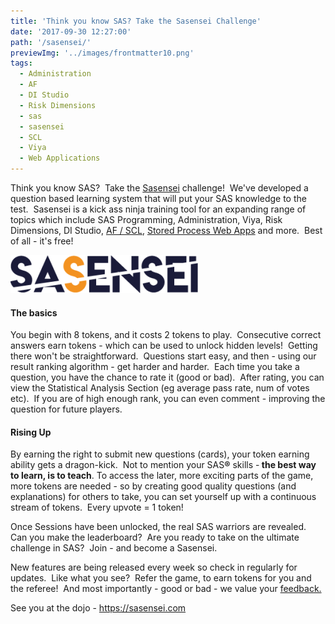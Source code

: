 ```yaml
---
title: 'Think you know SAS? Take the Sasensei Challenge'
date: '2017-09-30 12:27:00'
path: '/sasensei/'
previewImg: '../images/frontmatter10.png'
tags:
  - Administration
  - AF
  - DI Studio
  - Risk Dimensions
  - sas
  - sasensei
  - SCL
  - Viya
  - Web Applications
---
```


Think you know SAS?  Take the <a href="https://sasensei.com">Sasensei</a> challenge!  We've developed a question based learning system that will put your SAS knowledge to the test.  Sasensei is a kick ass ninja training tool for an expanding range of topics which include SAS Programming, Administration, Viya, Risk Dimensions, DI Studio, <a href="https://www.linkedin.com/pulse/easy-af-scl-modernisation-html5-sas-allan-bowe/">AF / SCL</a>, [Stored Process Web Apps](/building-web-apps-with-sas) and more.  Best of all - it's free!

<a href="https://sasensei.com"><img class="aligncenter wp-image-239 size-medium" src="../images/SASENSEI-LOGO-V02-300x61.png" alt="sasensei" width="300" height="61" /></a>

<h4>The basics</h4>
You begin with 8 tokens, and it costs 2 tokens to play.  Consecutive correct answers earn tokens - which can be used to unlock hidden levels!  Getting there won't be straightforward.  Questions start easy, and then - using our result ranking algorithm - get harder and harder.  Each time you take a question, you have the chance to rate it (good or bad).  After rating, you can view the Statistical Analysis Section (eg average pass rate, num of votes etc).  If you are of high enough rank, you can even comment - improving the question for future players.
<h4>Rising Up</h4>
By earning the right to submit new questions (cards), your token earning ability gets a dragon-kick.  Not to mention your SAS<b>®</b> skills -<b> the best way to learn, is to teach</b>. To access the later, more exciting parts of the game, more tokens are needed - so by creating good quality questions (and explanations) for others to take, you can set yourself up with a continuous stream of tokens.  Every upvote = 1 token!

Once Sessions have been unlocked, the real SAS warriors are revealed.  Can you make the leaderboard?  Are you ready to take on the ultimate challenge in SAS?  Join - and become a Sasensei.

New features are being released every week so check in regularly for updates.  Like what you see?  Refer the game, to earn tokens for you and the referee!  And most importantly - good or bad - we value your <a href="https://sasensei.com/user_profile#contact">feedback.</a>

See you at the dojo - <a href="https://sasensei.com">https://sasensei.com</a>
